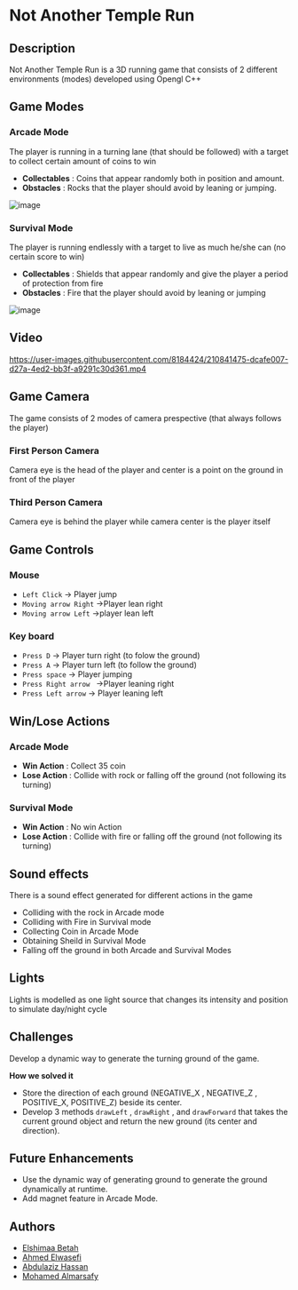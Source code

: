 # Not Another Temple Run
## Description 
Not Another Temple Run is a 3D running game that consists of 2 different environments (modes) developed using Opengl C++ 

## Game Modes 
### Arcade Mode
The player is running in a turning lane (that should be followed) with a target to collect certain amount of coins to win 
- **Collectables** : Coins that appear randomly both in position and amount.
- **Obstacles** : Rocks that the player should avoid by leaning or jumping.

![image](https://user-images.githubusercontent.com/8184424/210840534-f47af3df-ad6f-4360-892b-d1925dd07c55.png)


### Survival Mode
The player is running endlessly with a target to live as much he/she can (no certain score to win)
- **Collectables** : Shields that appear randomly and give the player a period of protection from fire
- **Obstacles** : Fire that the player should avoid by leaning or jumping

![image](https://user-images.githubusercontent.com/8184424/210840803-2d1080b0-6efb-464b-b70a-6cdda160fad5.png)


## Video
https://user-images.githubusercontent.com/8184424/210841475-dcafe007-d27a-4ed2-bb3f-a9291c30d361.mp4


## Game Camera
The game consists of 2 modes of camera prespective (that always follows the player) 
### First Person Camera 
Camera eye is the head of the player and center is a point on the ground in front of the player 
### Third Person Camera
Camera eye is behind the player while camera center is the player itself

## Game Controls
### Mouse 
- `Left Click` &rarr; Player jump
- `Moving arrow Right` &rarr;Player lean right  
- `Moving arrow Left` &rarr;player lean left 
### Key board
- `Press D` &rarr; Player turn right (to folow the ground)
- `Press A` &rarr; Player turn left (to follow the ground)
- `Press space` &rarr; Player jumping
- `Press Right arrow ` &rarr;Player leaning right
- `Press Left arrow` &rarr; Player leaning left


## Win/Lose Actions
### Arcade Mode
- **Win Action** : Collect 35 coin 
- **Lose Action** : Collide with rock or falling off the ground (not following its turning)
### Survival Mode
- **Win Action** : No win Action 
- **Lose Action** : Collide with fire or falling off the ground (not following its turning)

## Sound effects 
There is a sound effect generated for different actions in the game 
- Colliding with the rock in Arcade mode
- Colliding with Fire in Survival mode
- Collecting Coin in Arcade Mode
- Obtaining Sheild in Survival Mode
- Falling off the ground in both Arcade and Survival Modes

## Lights
Lights is modelled as one light source that changes its intensity and position to simulate day/night cycle

## Challenges 
Develop a dynamic way to generate the turning ground of the game.

**How we solved it** 
- Store the direction of each ground (NEGATIVE_X , NEGATIVE_Z , POSITIVE_X, POSITIVE_Z) beside its center.
- Develop 3 methods `drawLeft` , `drawRight` , and `drawForward`  that takes the current ground object and return the new ground (its center and direction).

## Future Enhancements
- Use the dynamic way of generating ground to generate the ground dynamically at runtime.
- Add magnet feature in Arcade Mode.

## Authors 
-   [Elshimaa Betah](https://github.com/ShimaaBetah)
-   [Ahmed Elwasefi](https://github.com/Ahmad45123)
-   [Abdulaziz Hassan](https://github.com/Abdulaziz-Hassan)
-   [Mohamed Almarsafy](https://github.com/mokhallid80)
